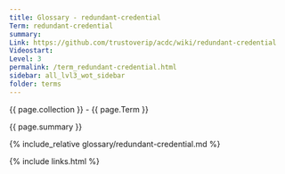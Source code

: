 ```yaml
---
title: Glossary - redundant-credential
Term: redundant-credential
summary: 
Link: https://github.com/trustoverip/acdc/wiki/redundant-credential
Videostart: 
Level: 3
permalink: /term_redundant-credential.html
sidebar: all_lvl3_wot_sidebar
folder: terms
---
```


{{ page.collection }} - {{ page.Term }}

   {{ page.summary }}

{% include_relative glossary/redundant-credential.md %}

 {% include links.html %} 
